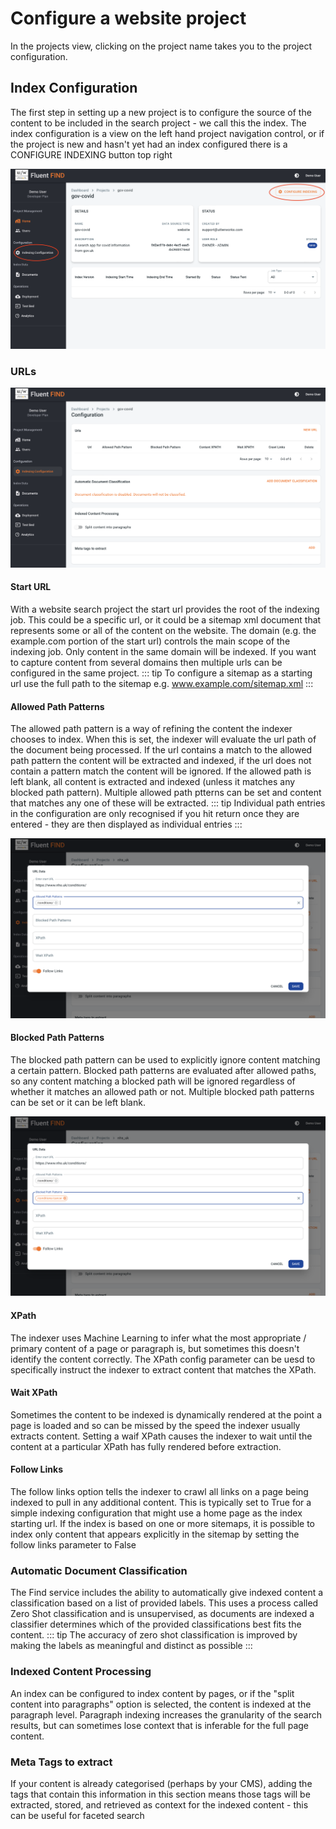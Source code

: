 # Configure a website project
In the projects view, clicking on the project name takes you to the project configuration.

## Index Configuration

The first step in setting up a new project is to configure the source of the content to be included in the search project - we call this the index. The index configuration is a view on the left hand project navigation control, or if the project is new and hasn't yet had an index configured there is a CONFIGURE INDEXING button top right

![Project View](../img/new-project-home.png)

### URLs

![Project Configuration](../img/new-project-index-config.png)

#### Start URL
With a website search project the start url provides the root of the indexing job. This could be a specific url, or it could be a sitemap xml document that represents some or all of the content on the website. The domain (e.g. the example.com portion of the start url) controls the main scope of the indexing job. Only content in the same domain will be indexed. If you want to capture content from several domains then multiple urls can be configured in the same project. 
::: tip
To configure a sitemap as a starting url use the full path to the sitemap e.g. www.example.com/sitemap.xml
:::

#### Allowed Path Patterns
The allowed path pattern is a way of refining the content the indexer chooses to index. When this is set, the indexer will evaluate the url path of the document being processed. If the url contains a match to the allowed path pattern the content will be extracted and indexed, if the url does not contain a pattern match the content will be ignored. If the allowed path is left blank, all content is extracted and indexed (unless it matches any blocked path pattern). Multiple allowed path ptterns can be set and content that matches any one of these will be extracted. 
::: tip
Individual path entries in the configuration are only recognised if you hit return once they are entered - they are then displayed as individual entries
:::

![Allowed Path](../img/allowed-path.png)

#### Blocked Path Patterns
The blocked path pattern can be used to explicitly ignore content matching a certain pattern. Blocked path patterns are evaluated after allowed paths, so any content matching a blocked path will be ignored regardless of whether it matches an allowed path or not. Multiple blocked path patterns can be set or it can be left blank.  

![Blocked Path](../img/blocked-path.png)

#### XPath
The indexer uses Machine Learning to infer what the most appropriate / primary content of a page or paragraph is, but sometimes this doesn't identify the content correctly. The XPath config parameter can be uesd to specifically instruct the indexer to extract content that matches the XPath. 

#### Wait XPath
Sometimes the content to be indexed is dynamically rendered at the point a page is loaded and so can be missed by the speed the indexer usually extracts content. Setting a waif XPath causes the indexer to wait until the content at a particular XPath has fully rendered before extraction. 

#### Follow Links
The follow links option tells the indexer to crawl all links on a page being indexed to pull in any additional content. This is typically set to True for a simple indexing configuration that might use a home page as the index starting url. If the index is based on one or more sitemaps, it is possible to index only content that appears explicitly in the sitemap by setting the follow links parameter to False

### Automatic Document Classification
The Find service includes the ability to automatically give indexed content a classification based on a list of provided labels. This uses a process called Zero Shot classification and is unsupervised, as documents are indexed a classifier determines which of the provided classifications best fits the content. 
::: tip
The accuracy of zero shot classification is improved by making the labels as meaningful and distinct as possible
:::
### Indexed Content Processing
An index can be configured to index content by pages, or if the "split content into paragraphs" option is selected, the content is indexed at the paragraph level. Paragraph indexing increases the granularity of the search results, but can sometimes lose context that is inferable for the full page content.

### Meta Tags to extract
If your content is already categorised (perhaps by your CMS), adding the tags that contain this information in this section means those tags will be extracted, stored, and retrieved as context for the indexed content - this can be useful for faceted search

